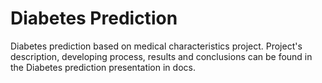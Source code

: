 # Diabetes Prediction
Diabetes prediction based on medical characteristics project.
Project's description, developing process, results and conclusions can be found in the Diabetes prediction presentation in docs.
